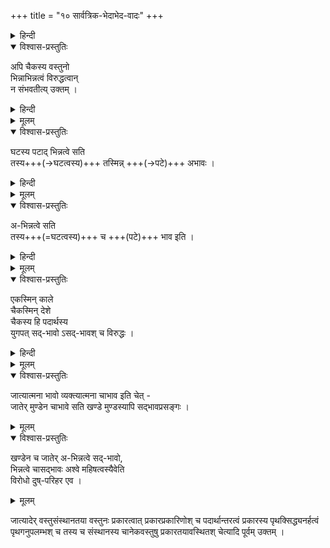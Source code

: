 +++
title = "१० सार्वत्रिक-भेदाभेद-वादः"
+++

<details><summary>हिन्दी</summary>

[[१२६]]  

अब तक श्रीरामानुज स्वामी जी ने  
द्वैताद्वैतवादियों के उस सिद्धान्त -  
कि श्रुति जीव एवं ब्रह्म में भेदाभेद को बतलाती है—  
का खण्डन किया है ।  
आगे इस वाद का खण्डन करते हैं कि  
जो यह कहा जाता है कि  
सभी पदार्थ भिन्न एवं अभिन्न होते हैं ।  
इस भेदाभेदवाद को जैन और मीमांसकों ने भी अपनाया है ।  

</details>


<details open><summary>विश्वास-प्रस्तुतिः</summary>

अपि चैकस्य वस्तुनो  
भिन्नाभिन्नत्वं विरुद्धत्वान्  
न संभवतीत्य् उक्तम् । 
</details>

<details><summary>हिन्दी</summary>

श्रीरामानुज स्वामी जी कहते हैं कि  
एक वस्तु दूसरी वस्तु से भिन्न एवं अभिन्न नहीं बन सकती  
क्योंकि भिन्नत्व एवं अभिन्नत्व परस्पर विरुद्ध धर्म हैं ।  

</details>


<details><summary>मूलम्</summary>

अपि चैकस्य वस्तुनो भिन्नाभिन्नत्वं विरुद्धत्वान् न संभवतीत्युक्तम् । 
</details>

<details open><summary>विश्वास-प्रस्तुतिः</summary>

घटस्य पटाद् भिन्नत्वे सति  
तस्य+++(→घटत्वस्य)+++ तस्मिन्न् +++(→पटे)+++ अभावः ।  
</details>

<details><summary>हिन्दी</summary>

लोक में कहा जाता है कि  
घट पट से भिन्न है ।  
यहाँ घट में पट की अपेक्षा  
भेद कहा जाता है ।  

यहाँ भेद क्या वस्तु है ?  
यहाँ घट में ऐसा एक धर्म है  
जो पट में नहीं है ।  
वह धर्म घटत्व है  
क्योंकि घटत्व घट में ही रहता है,  
पट में नहीं ।  

घट में जो पट से भेद रहता है,  
वह भेद घटत्व धर्म ही है ।  
घट पट से भिन्न है,  
ऐसा कहने से यह सिद्ध होता है कि  
पट में घटत्व धर्म नहीं है । 

</details>


<details><summary>मूलम्</summary>

घटस्य पटाद् भिन्नत्वे सति तस्य तस्मिन्न् अभावः ।  
</details>


<details open><summary>विश्वास-प्रस्तुतिः</summary>

अ-भिन्नत्वे सति  
तस्य+++(=घटत्वस्य)+++ च +++(पटे)+++ भाव इति ।  
</details>

<details><summary>हिन्दी</summary>

घट पट से अभिन्न है,  
यदि ऐसा कहा जाय  
तो यही फलित होगा कि  
घटत्व धर्म पट में हैं ।  

</details>



<details><summary>मूलम्</summary>

अभिन्नत्वे सति तस्य च भाव इति ।  
</details>


<details open><summary>विश्वास-प्रस्तुतिः</summary>

एकस्मिन् काले  
चैकस्मिन् देशे  
चैकस्य हि पदार्थस्य  
युगपत् सद्-भावो ऽसद्-भावश् च विरुद्धः ।
</details>

<details><summary>हिन्दी</summary>

यदि घट को पट से भिन्नाभिन्न कहा जाय  
तो यही फलित होगा कि  
घटत्व धर्म  
पट में नहीं  
तथा है भी ।  
यहाँ पर यह मानना होगा कि  
एक काल में एक वस्तु में  
अर्थात् पट में  
एक पदार्थ का - अर्थात् घटत्व का -  
सद्भाव एवं असद्भाव दोनों हैं ।  
ये विरुद्ध हैं  
क्योंकि एक काल में एक वस्तु में  
एक पदार्थ का सद्भाव एवं असद्भाव हो नहीं सकता ।  
या तो सद्भाव ही होगा  
या असद्भाव ही,  
दोनों एक साथ नहीं रह सकते ।  

</details>


<details><summary>मूलम्</summary>

एकस्मिन् काले चैकस्मिन् देशे चैकस्य हि पदार्थस्य युगपत्सद्भावो ऽसद्भावश् च विरुद्धः ।
</details>

<details open><summary>विश्वास-प्रस्तुतिः</summary>

जात्यात्मना भावो व्यक्त्यात्मना चाभाव इति चेत् -  
जातेर् मुण्डेन चाभावे सति खण्डे मुण्डस्यापि सद्भावप्रसङ्गः । 

</details>

<details><summary>मूलम्</summary>

जात्यात्मना भावो व्यक्त्यात्मना चाभाव इति चेत् -  
जातेर् (मुण्डेन चाभावे सति) (/व्यक्त्या चाभेदे सति )  
खण्डे मुण्डस्यापि सद्भावप्रसङ्गः । 

</details>


<details open><summary>विश्वास-प्रस्तुतिः</summary>

खण्डेन च जातेर् अ-भिन्नत्वे सद्-भावो,  
भिन्नत्वे चासद्भावः 
अश्वे महिषत्वस्यैवेति  
विरोधो दुष्-परिहर एव ।  
</details>

<details><summary>मूलम्</summary>

खण्डेन च जातेर् अभिन्नत्वे सद्भावो, भिन्नत्वे चासद्भावः 
अश्वे महिषत्वस्यैवेति विरोधो दुष्परिहर एव ।  
</details>


जात्यादेर् वस्तुसंस्थानतया वस्तुनः प्रकारत्वात् प्रकारप्रकारिणोश् च पदार्थान्तरत्वं प्रकारस्य पृथक्सिद्ध्यनर्हत्वं पृथगनुपलम्भश् च तस्य च संस्थानस्य चानेकवस्तुषु प्रकारतयावस्थितश् चेत्यादि पूर्वम् उक्तम् ।

